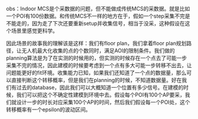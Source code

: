 obs：Indoor MCS是个采数据的问题，但不能做成传统MCS的采数据。就是比如一个POI有100份数据。和传统MCS不一样的地方在于，假如一个step采集不完是不能走的，因为走了下次还要重新setup并收集信号，相当于没采，这种假设在这个场景里感觉更科学。

因此场景的故事我的理解该是这样：我们有floor plan，我们拿着floor plan规划路径，让无人机最大化收集的点的个数同时，满足AOI的限制条件。我们做的planning算法是为了在实测的时候用的，但实测的时候存在一个点去了可能一步采集不完的情况，因此建模的时候要考虑到一个点有多大可能一步转移不出去，让问题能更好的fit环境。收集能力已知，如果我们还知道了一个点的数据量，那么可以直接判断这个转移概率，但是我们在planning的时候，不知道数据量。好在我们有过去的database，因此我们可以大概知道一个位置有多少信号。在建模的时候，我们可以把这个不确定性建模到环境中去。假设每个POI有100个AP要采，我们就设计一步的时长对应采集100个AP的时间，然后我们假设每一个POI处，这个转移概率有一个epsilon的波动区间。

